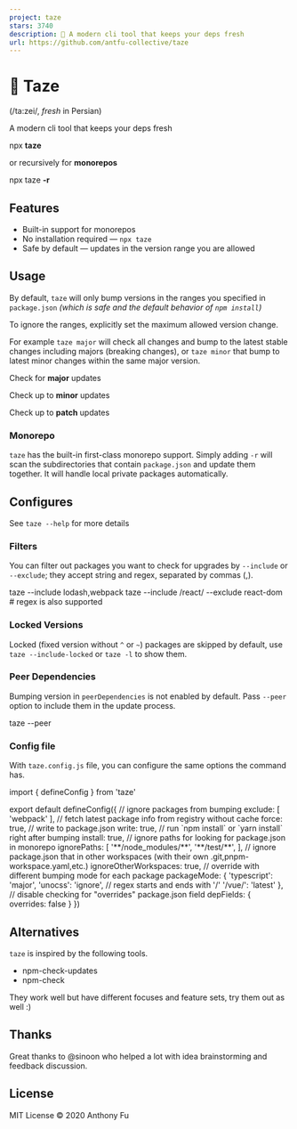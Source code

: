 ```yaml
---
project: taze
stars: 3740
description: 🥦 A modern cli tool that keeps your deps fresh
url: https://github.com/antfu-collective/taze
---
```


🥦 Taze
=======

(/ta:zei/, _fresh_ in Persian)

A modern cli tool that keeps your deps fresh

npx **taze**

or recursively for **monorepos**

npx taze **\-r**

Features
--------

-   Built-in support for monorepos
-   No installation required — `npx taze`
-   Safe by default — updates in the version range you are allowed

Usage
-----

By default, `taze` will only bump versions in the ranges you specified in `package.json` _(which is safe and the default behavior of `npm install`)_

To ignore the ranges, explicitly set the maximum allowed version change.

For example `taze major` will check all changes and bump to the latest stable changes including majors (breaking changes), or `taze minor` that bump to latest minor changes within the same major version.

  

Check for **major** updates  

Check up to **minor** updates  

Check up to **patch** updates  

### Monorepo

`taze` has the built-in first-class monorepo support. Simply adding `-r` will scan the subdirectories that contain `package.json` and update them together. It will handle local private packages automatically.

Configures
----------

See `taze --help` for more details

### Filters

You can filter out packages you want to check for upgrades by `--include` or `--exclude`; they accept string and regex, separated by commas (,).

taze --include lodash,webpack
taze --include /react/ --exclude react-dom # regex is also supported

### Locked Versions

Locked (fixed version without `^` or `~`) packages are skipped by default, use `taze --include-locked` or `taze -l` to show them.

### Peer Dependencies

Bumping version in `peerDependencies` is not enabled by default. Pass `--peer` option to include them in the update process.

taze --peer

### Config file

With `taze.config.js` file, you can configure the same options the command has.

import { defineConfig } from 'taze'

export default defineConfig({
  // ignore packages from bumping
  exclude: \[
    'webpack'
  \],
  // fetch latest package info from registry without cache
  force: true,
  // write to package.json
  write: true,
  // run \`npm install\` or \`yarn install\` right after bumping
  install: true,
  // ignore paths for looking for package.json in monorepo
  ignorePaths: \[
    '\*\*/node\_modules/\*\*',
    '\*\*/test/\*\*',
  \],
  // ignore package.json that in other workspaces (with their own .git,pnpm-workspace.yaml,etc.)
  ignoreOtherWorkspaces: true,
  // override with different bumping mode for each package
  packageMode: {
    'typescript': 'major',
    'unocss': 'ignore',
    // regex starts and ends with '/'
    '/vue/': 'latest'
  },
  // disable checking for "overrides" package.json field
  depFields: {
    overrides: false
  }
})

Alternatives
------------

`taze` is inspired by the following tools.

-   npm-check-updates
-   npm-check

They work well but have different focuses and feature sets, try them out as well :)

Thanks
------

Great thanks to @sinoon who helped a lot with idea brainstorming and feedback discussion.

License
-------

MIT License © 2020 Anthony Fu
